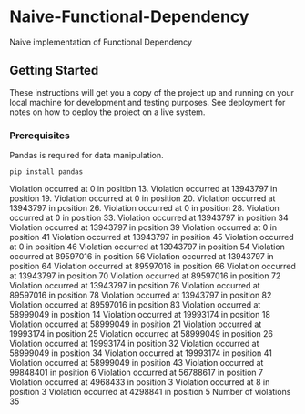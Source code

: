 # Naive-Functional-Dependency

Naive implementation of Functional Dependency

## Getting Started

These instructions will get you a copy of the project up and running on your local machine for development and testing purposes. See deployment for notes on how to deploy the project on a live system.

### Prerequisites

Pandas is required for data manipulation.

```
pip install pandas
```
Violation occurred at 0 in position 13.
Violation occurred at 13943797 in position 19.
Violation occurred at 0 in position 20.
Violation occurred at 13943797 in position 26.
Violation occurred at 0 in position 28.
Violation occurred at 0 in position 33.
Violation occurred at 13943797 in position 34
Violation occurred at 13943797 in position 39
Violation occurred at 0 in position 41
Violation occurred at 13943797 in position 45
Violation occurred at 0 in position 46
Violation occurred at 13943797 in position 54
Violation occurred at 89597016 in position 56
Violation occurred at 13943797 in position 64
Violation occurred at 89597016 in position 66
Violation occurred at 13943797 in position 70
Violation occurred at 89597016 in position 72
Violation occurred at 13943797 in position 76
Violation occurred at 89597016 in position 78
Violation occurred at 13943797 in position 82
Violation occurred at 89597016 in position 83
Violation occurred at 58999049 in position 14
Violation occurred at 19993174 in position 18
Violation occurred at 58999049 in position 21
Violation occurred at 19993174 in position 25
Violation occurred at 58999049 in position 26
Violation occurred at 19993174 in position 32
Violation occurred at 58999049 in position 34
Violation occurred at 19993174 in position 41
Violation occurred at 58999049 in position 43
Violation occurred at 99848401 in position 6
Violation occurred at 56788617 in position 7
Violation occurred at 4968433 in position 3
Violation occurred at 8 in position 3
Violation occurred at 4298841 in position 5
Number of violations 35
